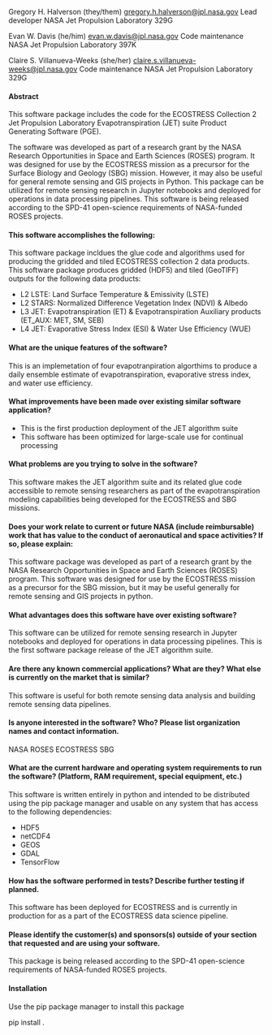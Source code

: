 
Gregory H. Halverson (they/them)
gregory.h.halverson@jpl.nasa.gov
Lead developer
NASA Jet Propulsion Laboratory 329G

Evan W. Davis (he/him)
evan.w.davis@jpl.nasa.gov
Code maintenance 
NASA Jet Propulsion Laboratory 397K

Claire S. Villanueva-Weeks (she/her)
claire.s.villanueva-weeks@jpl.nasa.gov
Code maintenance
NASA Jet Propulsion Laboratory 329G

#### Abstract
This software package includes the code for the ECOSTRESS Collection 2 Jet Propulsion Laboratory Evapotranspiration (JET) suite Product Generating Software (PGE). 

The software was developed as part of a research grant by the NASA Research Opportunities in Space and Earth Sciences (ROSES) program. It was designed for use by the ECOSTRESS mission as a precursor for the Surface Biology and Geology (SBG) mission. However, it may also be useful for general remote sensing and GIS projects in Python. This package can be utilized for remote sensing research in Jupyter notebooks and deployed for operations in data processing pipelines. This software is being released according to the SPD-41 open-science requirements of NASA-funded ROSES projects.

#### This software accomplishes the following:
This software package incldues the glue code and algorithms used for producing the gridded and tiled ECOSTRESS collection 2 data products. This software package produces gridded (HDF5) and tiled (GeoTIFF) outputs for the following data products:
- L2 LSTE: Land Surface Temperature & Emissivity (LSTE)
- L2 STARS: Normalized Difference Vegetation Index (NDVI) & Albedo 
- L3 JET: Evapotranspiration (ET) & Evapotranspiration Auxiliary products (ET_AUX: MET, SM, SEB) 
- L4 JET: Evaporative Stress Index (ESI) & Water Use Efficiency (WUE)

#### What are the unique features of the software?
This is an implemetation of four evapotranpiration algorthims to produce a daily ensemble estimate of evapotranspiration, evaporative stress index, and water use efficiency.

#### What improvements have been made over existing similar software application?
- This is the first production deployment of the JET algorithm suite 
- This software has been optimized for large-scale use for continual processing 

#### What problems are you trying to solve in the software?
This software makes the JET algorithm suite and its related glue code accessible to remote sensing researchers as part of the evapotranspiration modeling capabilities being developed for the ECOSTRESS and SBG missions.

#### Does your work relate to current or future NASA (include reimbursable) work that has value to the conduct of aeronautical and space activities?  If so, please explain:
This software package was developed as part of a research grant by the NASA Research Opportunities in Space and Earth Sciences (ROSES) program. This software was designed for use by the ECOSTRESS mission as a precursor for the SBG mission, but it may be useful generally for remote sensing and GIS projects in python.

#### What advantages does this software have over existing software?
This software can be utilized for remote sensing research in Jupyter notebooks and deployed for operations in data processing pipelines. This is the first software package release of the JET algorithm suite. 

#### Are there any known commercial applications? What are they? What else is currently on the market that is similar?
This software is useful for both remote sensing data analysis and building remote sensing data pipelines.

#### Is anyone interested in the software? Who? Please list organization names and contact information.
NASA ROSES
ECOSTRESS
SBG

#### What are the current hardware and operating system requirements to run the software? (Platform, RAM requirement, special equipment, etc.)
This software is written entirely in python and intended to be distributed using the pip package manager and usable on any system that has access to the following dependencies:
- HDF5
- netCDF4
- GEOS
- GDAL
- TensorFlow

#### How has the software performed in tests? Describe further testing if planned.
This software has been deployed for ECOSTRESS and is currently in production for as a part of the ECOSTRESS data science pipeline.

#### Please identify the customer(s) and sponsors(s) outside of your section that requested and are using your software. 
This package is being released according to the SPD-41 open-science requirements of NASA-funded ROSES projects.

#### Installation
Use the pip package manager to install this package

pip install .
